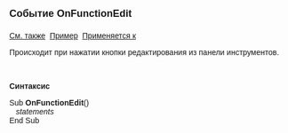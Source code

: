 ﻿<html>
<head>
<title>Системное событие OnFunctionEdit</title>
</head>

<body>

<p><strong><font size="4" face="Arial">Событие OnFunctionEdit<br>
<br>
</font></strong><font face="Arial"><a href="TreeEvents.html">См. 
также</a>&nbsp; <u>Пример</u>&nbsp; <a href="../Defs/Tree.html">Применяется к</a></font></p>

<p class="label"><font face="Arial">Происходит при нажатии кнопки 
редактирования из панели инструментов. </font></p>

<p class="label">&nbsp;</p>

<p class="label"><font face="Arial"><b>Синтаксис</b></font></p>

<p><font face="Arial">Sub <strong>OnFunctionEdit</strong>()<br>
<em>&nbsp;&nbsp; statements</em><br>
End Sub</font></p>

<p class="label">&nbsp;</p>

<p class="label">&nbsp;</p>
</body>
</html>
